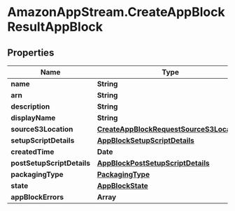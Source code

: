 # AmazonAppStream.CreateAppBlockResultAppBlock

## Properties

Name | Type | Description | Notes
------------ | ------------- | ------------- | -------------
**name** | **String** |  | 
**arn** | **String** |  | 
**description** | **String** |  | [optional] 
**displayName** | **String** |  | [optional] 
**sourceS3Location** | [**CreateAppBlockRequestSourceS3Location**](CreateAppBlockRequestSourceS3Location.md) |  | [optional] 
**setupScriptDetails** | [**AppBlockSetupScriptDetails**](AppBlockSetupScriptDetails.md) |  | [optional] 
**createdTime** | **Date** |  | [optional] 
**postSetupScriptDetails** | [**AppBlockPostSetupScriptDetails**](AppBlockPostSetupScriptDetails.md) |  | [optional] 
**packagingType** | [**PackagingType**](PackagingType.md) |  | [optional] 
**state** | [**AppBlockState**](AppBlockState.md) |  | [optional] 
**appBlockErrors** | **Array** |  | [optional] 


